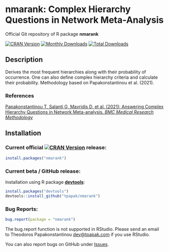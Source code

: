 # nmarank: Complex Hierarchy Questions in Network Meta-Analysis

Official Git repository of R package **nmarank**

[![CRAN Version](http://www.r-pkg.org/badges/version/nmarank)](https://cran.r-project.org/package=nmarank)
[![Monthly Downloads](http://cranlogs.r-pkg.org/badges/nmarank)](http://cranlogs.r-pkg.org/badges/nmarank)
[![Total Downloads](http://cranlogs.r-pkg.org/badges/grand-total/nmarank)](http://cranlogs.r-pkg.org/badges/grand-total/nmarank)


## Description

Derives the most frequent hierarchies along with their probability of
occurrence. One can also define complex hierarchy criteria and
calculate their probability. Methodology based on Papakonstantinou et
al. (2021).


### References

[Papakonstantinou T, Salanti G, Mavridis D, et al. (2021): Answering Complex Hierarchy Questions in Network Meta-analysis. *BMC Medical Research Methodology*](https://bmcmedresmethodol.biomedcentral.com/articles/10.1186/s12874-021-01488-3)


## Installation

### Current official [![CRAN Version](http://www.r-pkg.org/badges/version/nmarank)](https://cran.r-project.org/package=nmarank) release:
```r
install.packages("nmarank")
```

### Current beta / GitHub release:

Installation using R package
[**devtools**](https://cran.r-project.org/package=devtools):
```r
install.packages("devtools")
devtools::install_github("tpapak/nmarank")
```


### Bug Reports:

```r
bug.report(package = "nmarank")
```

The bug.report function is not supported in RStudio. Please send an
email to Theodoros Papakonstantinou <dev@tpapak.com> if you use
RStudio.

You can also report bugs on GitHub under
[Issues](https://github.com/tpapak/nmarank/issues/).
